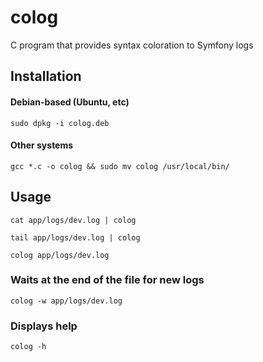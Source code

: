 # colog
C program that provides syntax coloration to Symfony logs

## Installation

#### Debian-based (Ubuntu, etc)

`sudo dpkg -i colog.deb`

#### Other systems
`gcc *.c -o colog && sudo mv colog /usr/local/bin/`

## Usage
`cat app/logs/dev.log | colog`

`tail app/logs/dev.log | colog`

`colog app/logs/dev.log`

### Waits at the end of the file for new logs
`colog -w app/logs/dev.log`

### Displays help
`colog -h`
